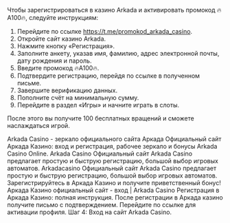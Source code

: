 Чтобы зарегистрироваться в казино Arkada и активировать промокод 🔥A100🔥, следуйте инструкциям:

1. Перейдите по ссылке https://t.me/promokod_arkada_casino.
2. Откройте сайт казино Arkada.
3. Нажмите кнопку «Регистрация».
4. Заполните анкету, указав имя, фамилию, адрес электронной почты, дату рождения и пароль.
5. Введите промокод 🔥A100🔥.
6. Подтвердите регистрацию, перейдя по ссылке в полученном письме.
7. Завершите верификацию данных.
8. Пополните счёт на минимальную сумму.
9. Перейдите в раздел «Игры» и начните играть в слоты.

После этого вы получите 100 бесплатных вращений и сможете наслаждаться игрой.

Arkada Casino - зеркало официального сайта Аркада Официальный сайт Аркада Казино: вход и регистрация, рабочее зеркало и бонусы Arkada Casino Online. Arkada Casino Официальный сайт Arkada Casino предлагает простую и быструю регистрацию, большой выбор игровых автоматов. Arkadacasino Официальный сайт Arkada Casino предлагает простую и быструю регистрацию, большой выбор игровых автоматов. Зарегистрируйтесь в Аркада Казино и получите приветственный бонус! Аркада Казино официальный сайт - вход | Arkada Casino Регистрация в Аркада Казино: полная инструкция. После регистрации в Аркада казино получите письмо с подтверждением. Перейдите по ссылке для активации профиля. Шаг 4: Вход на сайт Arkada Casino.
